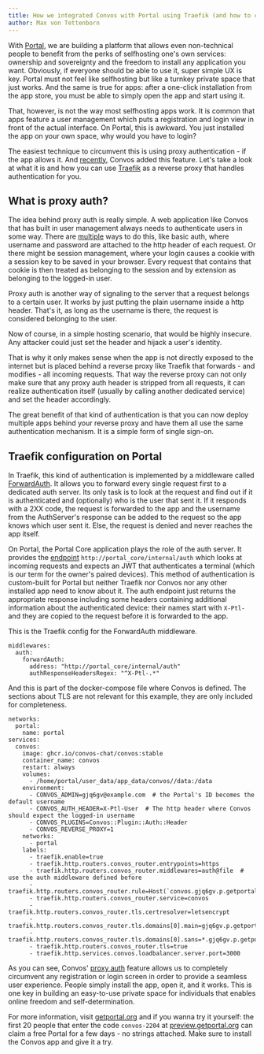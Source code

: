 ```yaml
---
title: How we integrated Convos with Portal using Traefik (and how to configure Traefik for proxy authentication)
author: Max von Tettenborn
---
```


With [Portal](https://getportal.org/), we are building a platform that allows
even non-technical people to benefit from the perks of selfhosting one's own
services: ownership and sovereignty and the freedom to install any application
you want. Obviously, if everyone should be able to use it, super simple UX is
key. Portal must not feel like selfhosting but like a turnkey private space
that just works. And the same is true for apps: after a one-click installation
from the app store, you must be able to simply open the app and start using it.

<!--more-->

That, however, is not the way most selfhosting apps work. It is common that
apps feature a user management which puts a registration and login view in
front of the actual interface. On Portal, this is awkward. You just installed
the app on your own space, why would you have to login?

The easiest technique to circumvent this is using proxy authentication - if the
app allows it. And
[recently](https://github.com/convos-chat/convos/blob/ec05ff72de854751db384b9292db47dd1914a211/Changes#L7),
Convos added this feature. Let's take a look at what it is and how you can use
[Traefik](https://traefik.io/) as a reverse proxy that handles authentication
for you.

## What is proxy auth?

The idea behind proxy auth is really simple. A web application like Convos that
has built in user management always needs to authenticate users in some way.
There are
[multiple](https://github.com/convos-chat/convos/tree/main/lib/Convos/Plugin/Auth)
ways to do this, like basic auth, where username and password are attached to
the http header of each request. Or there might be session management, where
your login causes a cookie with a session key to be saved in your browser.
Every request that contains that cookie is then treated as belonging to the
session and by extension as belonging to the logged-in user.

Proxy auth is another way of signaling to the server that a request belongs to
a certain user. It works by just putting the plain username inside a http
header. That's it, as long as the username is there, the request is considered
belonging to the user.

Now of course, in a simple hosting scenario, that would be highly insecure. Any
attacker could just set the header and hijack a user's identity.

That is why it only makes sense when the app is not directly exposed to the
internet but is placed behind a reverse proxy like Traefik that forwards - and
modifies - all incoming requests. That way the reverse proxy can not only make
sure that any proxy auth header is stripped from all requests, it can realize
authentication itself (usually by calling another dedicated service) and set
the header accordingly.

The great benefit of that kind of authentication is that you can now deploy
multiple apps behind your reverse proxy and have them all use the same
authentication mechanism. It is a simple form of single sign-on.

## Traefik configuration on Portal

In Traefik, this kind of authentication is implemented by a middleware called
[ForwardAuth](https://doc.traefik.io/traefik/middlewares/http/forwardauth/#forwardauth).
It allows you to forward every single request first to a dedicated auth server.
Its only task is to look at the request and find out if it is authenticated and
(optionally) who is the user that sent it. If it responds with a 2XX code, the
request is forwarded to the app and the username from the AuthServer's response
can be added to the request so the app knows which user sent it. Else, the
request is denied and never reaches the app itself.

On Portal, the Portal Core application plays the role of the auth server. It
provides the [endpoint](https://ptl.gitlab.io/portal_core/#operation/authenticate_and_authorize_internal_auth_get)
`http://portal_core/internal/auth` which looks at incoming requests and expects
an JWT that authenticates a terminal (which is our term for the owner's paired
devices). This method of authentication is custom-built for Portal but neither
Traefik nor Convos nor any other installed app need to know about it. The auth
endpoint just returns the appropriate response including some headers
containing additional information about the authenticated device: their names
start with `X-Ptl-` and they are copied to the request before it is forwarded
to the app.

This is the Traefik config for the ForwardAuth middleware.

    middlewares:
      auth:
        forwardAuth:
          address: "http://portal_core/internal/auth"
          authResponseHeadersRegex: "^X-Ptl-.*"

And this is part of the docker-compose file where Convos is defined. The
sections about TLS are not relevant for this example, they are only included
for completeness.

    networks:
      portal:
        name: portal
    services:
      convos:
        image: ghcr.io/convos-chat/convos:stable
        container_name: convos
        restart: always
        volumes:
          - /home/portal/user_data/app_data/convos//data:/data
        environment:
          - CONVOS_ADMIN=gjq6gv@example.com  # the Portal's ID becomes the default username
          - CONVOS_AUTH_HEADER=X-Ptl-User  # The http header where Convos should expect the logged-in username
          - CONVOS_PLUGINS=Convos::Plugin::Auth::Header
          - CONVOS_REVERSE_PROXY=1
        networks:
          - portal
        labels:
          - traefik.enable=true
          - traefik.http.routers.convos_router.entrypoints=https
          - traefik.http.routers.convos_router.middlewares=auth@file  # use the auth middleware defined before
          - traefik.http.routers.convos_router.rule=Host(`convos.gjq6gv.p.getportal.org`)
          - traefik.http.routers.convos_router.service=convos
          - traefik.http.routers.convos_router.tls.certresolver=letsencrypt
          - traefik.http.routers.convos_router.tls.domains[0].main=gjq6gv.p.getportal.org
          - traefik.http.routers.convos_router.tls.domains[0].sans=*.gjq6gv.p.getportal.org
          - traefik.http.routers.convos_router.tls=true
          - traefik.http.services.convos.loadbalancer.server.port=3000

As you can see, Convos' [proxy auth](https://convos.chat/doc/Convos/Plugin/Auth/Header)
feature allows us to completely circumvent any registration or login screen in
order to provide a seamless user experience. People simply install the app,
open it, and it works. This is one key in building an easy-to-use private space
for individuals that enables online freedom and self-determination.

For more information, visit [getportal.org](https://getportal.org) and if you
wanna try it yourself: the first 20 people that enter the code `convos-2204` at
[preview.getportal.org](https://preview.getportal.org) can claim a free Portal
for a few days - no strings attached. Make sure to install the Convos app and
give it a try.
